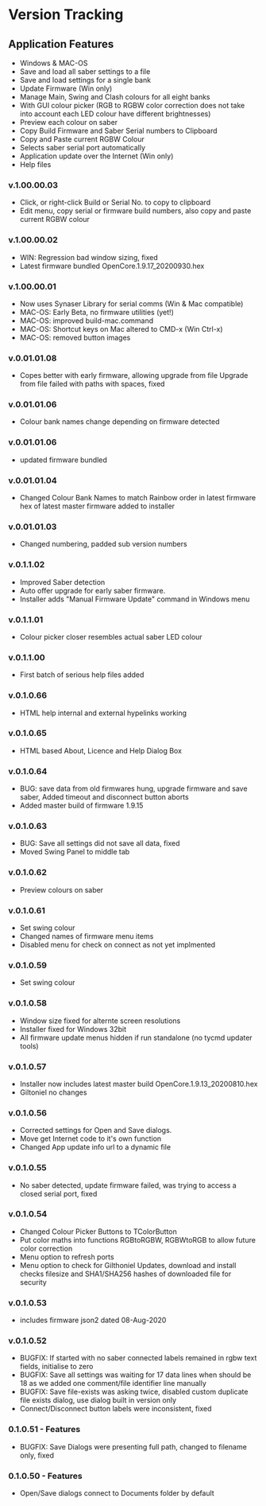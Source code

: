 # Version Tracking

## Application Features
* Windows & MAC-OS
* Save and load all saber settings to a file
* Save and load settings for a single bank
* Update Firmware (Win only)
* Manage Main, Swing and Clash colours for all eight banks
* With GUI colour picker (RGB to RGBW color correction does not take 
  into account each LED colour have different brightnesses)
* Preview each colour on saber
* Copy Build Firmware and Saber Serial numbers to Clipboard
* Copy and Paste current RGBW Colour
* Selects saber serial port automatically
* Application update over the Internet (Win only)
* Help files

### v.1.00.00.03
* Click, or right-click Build or Serial No. to copy to clipboard
* Edit menu, copy serial or firmware build numbers, also copy and 
  paste current RGBW colour

### v.1.00.00.02
* WIN: Regression bad window sizing, fixed
* Latest firmware bundled OpenCore.1.9.17_20200930.hex

### v.1.00.00.01
* Now uses Synaser Library for serial comms (Win & Mac compatible)
* MAC-OS: Early Beta, no firmware utilities (yet!)
* MAC-OS: improved build-mac.command
* MAC-OS: Shortcut keys on Mac altered to CMD-x (Win Ctrl-x)
* MAC-OS: removed button images

### v.0.01.01.08
* Copes better with early firmware, allowing upgrade from file
  Upgrade from file failed with paths with spaces, fixed

### v.0.01.01.06
* Colour bank names change depending on firmware detected

### v.0.01.01.06
* updated firmware bundled

### v.0.01.01.04
* Changed Colour Bank Names to match Rainbow order in latest firmware
  hex of latest master firmware added to installer

### v.0.01.01.03
* Changed numbering, padded sub version numbers

### v.0.1.1.02
* Improved Saber detection
* Auto offer upgrade for early saber firmware.
* Installer adds "Manual Firmware Update" command in Windows menu

### v.0.1.1.01
* Colour picker closer resembles actual saber LED colour

### v.0.1.1.00
* First batch of serious help files added

### v.0.1.0.66
* HTML help internal and external hypelinks working

### v.0.1.0.65
* HTML based About, Licence and Help Dialog Box

### v.0.1.0.64
* BUG: save data from old firmwares hung, upgrade firmware and save saber,
  Added timeout and disconnect button aborts
* Added master build of firmware 1.9.15
  
### v.0.1.0.63
* BUG: Save all settings did not save all data, fixed
* Moved Swing Panel to middle tab

### v.0.1.0.62
* Preview colours on saber

### v.0.1.0.61
* Set swing colour
* Changed names of firmware menu items
* Disabled menu for check on connect as not yet implmented

### v.0.1.0.59
* Set swing colour

### v.0.1.0.58
* Window size fixed for alternte screen resolutions
* Installer fixed for Windows 32bit
* All firmware update menus hidden if run standalone (no tycmd updater tools)

### v.0.1.0.57
* Installer now includes latest master build OpenCore.1.9.13_20200810.hex
* Giltoniel no changes

### v.0.1.0.56
* Corrected settings for Open and Save dialogs.
* Move get Internet code to it's own function
* Changed App update info url to a dynamic file

### v.0.1.0.55
* No saber detected, update firmware failed, was trying to access a 
  closed serial port, fixed

### v.0.1.0.54
* Changed Colour Picker Buttons to TColorButton
* Put color maths into functions RGBtoRGBW, RGBWtoRGB to allow future color correction
* Menu option to refresh ports
* Menu option to check for Gilthoniel Updates, download and install
  checks filesize and SHA1/SHA256 hashes of downloaded file for security

### v.0.1.0.53
* includes firmware json2 dated 08-Aug-2020

### v.0.1.0.52
* BUGFIX: If started with no saber connected labels remained in rgbw 
  text fields, initialise to zero
* BUGFIX: Save all settings was waiting for 17 data lines when should 
  be 18 as we added one comment/file identifier line manually
* BUGFIX: Save file-exists was asking twice, disabled custom duplicate 
  file exists dialog, use dialog built in version only
* Connect/Disconnect button labels were inconsistent, fixed

### 0.1.0.51 - Features
* BUGFIX: Save Dialogs were presenting full path, changed to filename 
  only, fixed

### 0.1.0.50 - Features
* Open/Save dialogs connect to Documents folder by default
